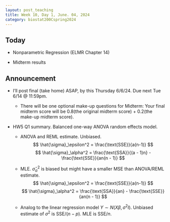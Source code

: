 ```yaml
---
layout: post_teaching
title: Week 10, Day 1, June. 04, 2024
category: biostat200Cspring2024
---
```


## Today 

* Nonparametric Regression (ELMR Chapter 14)

* Midterm results

## Announcement

* I’ll post final (take home) ASAP, by this Thursday 6/6/24. Due next Tue 6/14 @ 11:59pm.

  * There will be one optional make-up questions for Midterm: Your final midterm score will be 0.8(the original midterm score) + 0.2(the make-up midterm score).

* HW5 Q1 summary. Balanced one-way ANOVA random effects model. 

    * ANOVA and REML estimate. Unbiased.
    $$
    \hat{\sigma}_\epsilon^2 = \frac{\text{SSE}}{a(n-1)}
    $$
    $$
    \hat{\sigma}_\alpha^2 = \frac{\text{SSA}}{(a - 1)n} - \frac{\text{SSE}}{an(n - 1)}
    $$
    
    * MLE. $\hat{\sigma}_\alpha^2$ is biased but might have a smaller MSE than ANOVA/REML estimate.
    $$
    \hat{\sigma}_\epsilon^2 = \frac{\text{SSE}}{a(n-1)}
    $$
    $$
    \hat{\sigma}_\alpha^2 = \frac{\text{SSA}}{an} - \frac{\text{SSE}}{an(n - 1)}
    $$

    * Analog to the linear regression model $Y \sim N(X \beta, \sigma^2 I)$. Unbiased estimate of $\sigma^2$ is $\text{SSE} / (n - p)$. MLE is $\text{SSE} / n$. 

  
  

  
